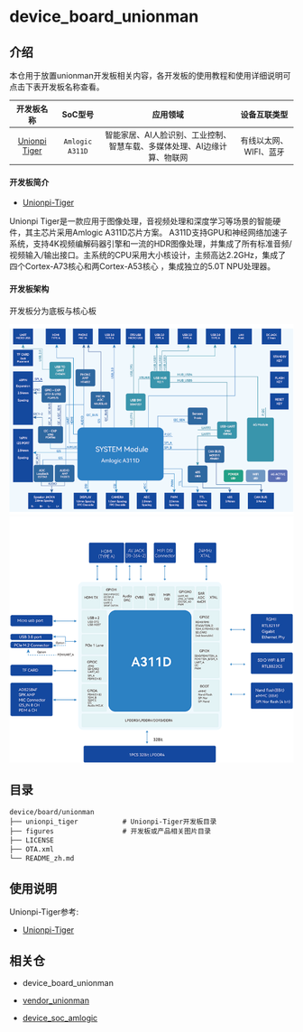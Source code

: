 # device_board_unionman

## 介绍

本仓用于放置unionman开发板相关内容，各开发板的使用教程和使用详细说明可点击下表开发板名称查看。

| 开发板名称                                       | SoC型号           | 应用领域                                   | 设备互联类型        |
|:-------------------------------------------:|:---------------:|:--------------------------------------:|:-------------:|
| [Unionpi Tiger](unionpi_tiger/README_zh.md) | `Amlogic A311D` | 智能家居、AI人脸识别、工业控制、智慧车载、多媒体处理、AI边缘计算、物联网 | 有线以太网、WIFI、蓝牙 |

#### 开发板简介

- [Unionpi-Tiger](https://gitee.com/openharmony-sig/device_board_unionman/blob/master/unionpi_tiger/README_zh.md)

Unionpi Tiger是一款应用于图像处理，音视频处理和深度学习等场景的智能硬件，其主芯片采用Amlogic A311D芯片方案。
A311D支持GPU和神经网络加速子系统，支持4K视频编解码器引擎和一流的HDR图像处理，并集成了所有标准音频/视频输入/输出接口。主系统的CPU采用大小核设计，主频高达2.2GHz，集成了四个Cortex-A73核心和两Cortex-A53核心 ，集成独立的5.0T NPU处理器。

#### 开发板架构
开发板分为底板与核心板

![扩展板架构](./figures/architecture-of-dev-board.png "底板")
![核心板架构](./figures/architecture-of-core-board.png "核心板")

## 目录

```
device/board/unionman
├── unionpi_tiger           # Unionpi-Tiger开发板目录
├── figures                 # 开发板或产品相关图片目录
├── LICENSE
├── OTA.xml
└── README_zh.md
```

## 使用说明

Unionpi-Tiger参考:

- [Unionpi-Tiger](https://gitee.com/openharmony/device_board_unionman/blob/master/unionpi_tiger/README_zh.md)

## 相关仓

- device_board_unionman

- [vendor_unionman](https://gitee.com/openharmony/vendor_unionman)

- [device_soc_amlogic](https://gitee.com/openharmony/device_soc_amlogic)
